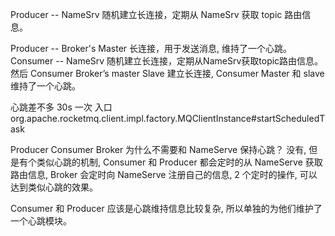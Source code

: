 Producer -- NameSrv 随机建立长连接，定期从 NameSrv 获取 topic 路由信息。

Producer -- Broker's Master 长连接，用于发送消息, 维持了一个心跳。
Consumer -- NameSrv 随机建立长连接，定期从NameSrv获取topic路由信息。
然后 Consumer Broker’s master Slave 建立长连接, Consumer Master 和 slave 维持了一个心跳。

心跳差不多 30s 一次
入口
org.apache.rocketmq.client.impl.factory.MQClientInstance#startScheduledTask

Producer Consumer Broker 为什么不需要和 NameServe 保持心跳？
没有, 但是有个类似心跳的机制, Consumer 和 Producer 都会定时的从 NameServe 获取路由信息, Broker 会定时向 NameServe 注册自己的信息, 2 个定时的操作, 可以达到类似心跳的效果。

Consumer 和 Producer 应该是心跳维持信息比较复杂, 所以单独的为他们维护了一个心跳模块。